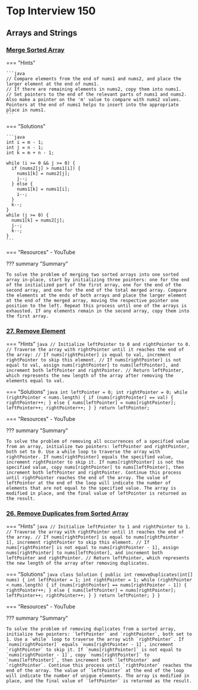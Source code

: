 ﻿# Top Interview 150
## Arrays and Strings

### [Merge Sorted Array](https://leetcode.com/problems/merge-sorted-array/description/)

=== "Hints"

    ```java
    // Compare elements from the end of nums1 and nums2, and place the larger element at the end of nums1.
    // If there are remaining elements in nums2, copy them into nums1.
    // Set pointers to the end of the relevant parts of nums1 and nums2. Also make a pointer on the 'm' value to compare with nums2 values. Pointers at the end of nums1 helps to insert into the appropriate place in nums1.
    ```

=== "Solutions"

    ```java
    int i = m - 1;
    int j = n - 1;
    int k = m + n - 1;
    
    while (i >= 0 && j >= 0) {
      if (nums2[j] > nums1[i]) {
        nums1[k] = nums2[j];
        j--;
      } else {
        nums1[k] = nums1[i];
        i--;
      }
      k--;
    }
    while (j >= 0) {
      nums1[k] = nums2[j];
      j--;
      k--;
    }
    ```

=== "Resources"
    - YouTube

??? summary "Summary"

    To solve the problem of merging two sorted arrays into one sorted array in-place, start by initializing three pointers: one for the end of the initialized part of the first array, one for the end of the second array, and one for the end of the total merged array. Compare the elements at the ends of both arrays and place the larger element at the end of the merged array, moving the respective pointer one position to the left. Repeat this process until one of the arrays is exhausted. If any elements remain in the second array, copy them into the first array.


### [27. Remove Element](https://leetcode.com/problems/remove-element/description/)

=== "Hints"
    ```java
    // Initialize leftPointer to 0 and rightPointer to 0.
    // Traverse the array with rightPointer until it reaches the end of the array:
    // If nums[rightPointer] is equal to val, increment rightPointer to skip this element.
    // If nums[rightPointer] is not equal to val, assign nums[rightPointer] to nums[leftPointer], and increment both leftPointer and rightPointer.
    // Return leftPointer, which represents the new length of the array after removing the elements equal to val.
    ```

=== "Solutions"
    ```java
    int leftPointer = 0;
    int rightPointer = 0;
    while (rightPointer < nums.length) {
      if (nums[rightPointer] == val) {
        rightPointer++;
      } else {
        nums[leftPointer] = nums[rightPointer];
        leftPointer++;
        rightPointer++;
      }
    }
    return leftPointer;
    ```

=== "Resources"
    - YouTube

??? summary "Summary"

    To solve the problem of removing all occurrences of a specified value from an array, initialize two pointers: leftPointer and rightPointer, both set to 0. Use a while loop to traverse the array with rightPointer. If nums[rightPointer] equals the specified value, increment rightPointer to skip it. If nums[rightPointer] is not the specified value, copy nums[rightPointer] to nums[leftPointer], then increment both leftPointer and rightPointer. Continue this process until rightPointer reaches the end of the array. The value of leftPointer at the end of the loop will indicate the number of elements that are not equal to the specified value. The array is modified in place, and the final value of leftPointer is returned as the result.

### [26. Remove Duplicates from Sorted Array](https://leetcode.com/problems/remove-duplicates-from-sorted-array/description)

=== "Hints"
    ```java
    // Initialize leftPointer to 1 and rightPointer to 1.
    // Traverse the array with rightPointer until it reaches the end of the array.
    // If nums[rightPointer] is equal to nums[rightPointer - 1], increment rightPointer to skip this element.
    // If nums[rightPointer] is not equal to nums[rightPointer - 1], assign nums[rightPointer] to nums[leftPointer], and increment both leftPointer and rightPointer.
    // Return leftPointer, which represents the new length of the array after removing duplicates.
    ```

=== "Solutions"
    ```java
    class Solution {
      public int removeDuplicates(int[] nums) {
        int leftPointer = 1;
        int rightPointer = 1;
        while (rightPointer < nums.length) {
          if (nums[rightPointer] == nums[rightPointer - 1]) {
            rightPointer++;
          } else {
            nums[leftPointer] = nums[rightPointer];
            leftPointer++;
            rightPointer++;
          }
        }
        return leftPointer;
      }
    }
    ```

=== "Resources"
    - YouTube

??? summary "Summary"

    To solve the problem of removing duplicates from a sorted array, initialize two pointers: `leftPointer` and `rightPointer`, both set to 1. Use a `while` loop to traverse the array with `rightPointer`. If `nums[rightPointer]` equals `nums[rightPointer - 1]`, increment `rightPointer` to skip it. If `nums[rightPointer]` is not equal to `nums[rightPointer - 1]`, copy `nums[rightPointer]` to `nums[leftPointer]`, then increment both `leftPointer` and `rightPointer`. Continue this process until `rightPointer` reaches the end of the array. The value of `leftPointer` at the end of the loop will indicate the number of unique elements. The array is modified in place, and the final value of `leftPointer` is returned as the result.
